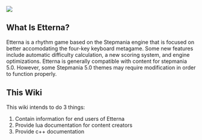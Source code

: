 
![](Install.ico)

<a name="what" />

## What Is Etterna?

Etterna is a rhythm game based on the Stepmania engine that is focused on better accomodating the four-key keyboard metagame. Some new features include automatic difficulty calculation, a new scoring system, and engine optimizations. Etterna is generally compatible with content for stepmania 5.0. However, some Stepmania 5.0 themes may require modification in order to function properly.

## This Wiki

This wiki intends to do 3 things:

 1. Contain information for end users of Etterna
 1. Provide lua documentation for content creators
 1. Provide c++ documentation
